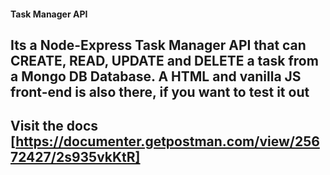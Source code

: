 #### Task Manager API

## Its a Node-Express Task Manager API that can CREATE, READ, UPDATE and DELETE a task from a Mongo DB Database. A HTML and vanilla JS front-end is also there, if you want to test it out

## Visit the docs [https://documenter.getpostman.com/view/25672427/2s935vkKtR]
